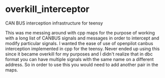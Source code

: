 # overkill_interceptor
CAN BUS interception infrastructure for teensy

This was me messing around with cpp maps for the purpose of working with a long list of CANBUS signals and messages in order to intercept and modify particular signals.  I wanted the ease of use of openpilot canbus interception implemented in cpp for the teensy. Never ended up using this since it became overkill for my purposes and I didn't realize that in dbc format you can have multiple signals with the same name on a different address. So in order to use this you would need to add another pair in the maps.
